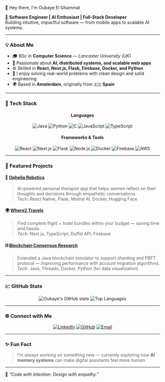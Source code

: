 👋 Hey there, I'm Oubaye El Ghammat  

🚀 **Software Engineer | AI Enthusiast | Full-Stack Developer**  
Building intuitive, impactful software — from mobile apps to scalable AI systems.  

---

### 💡 About Me  
- 🎓 BSc in **Computer Science** — *Lancaster University (UK)*  
- 🧠 Passionate about **AI, distributed systems, and scalable web apps**  
- ⚙️ Skilled in **React, Next.js, Flask, Firebase, Docker, and Python**  
- 💬 I enjoy solving real-world problems with clean design and solid engineering  
- 🌍 Based in **Amsterdam**, originally from 🇪🇸 **Spain**  

---

### 🧰 Tech Stack
<div align="center">

#### **Languages**
![Java](https://img.shields.io/badge/Java-%23ED8B00.svg?style=for-the-badge&logo=openjdk&logoColor=white)
![Python](https://img.shields.io/badge/Python-3670A0?style=for-the-badge&logo=python&logoColor=ffdd54)
![C](https://img.shields.io/badge/C-00599C?style=for-the-badge&logo=c&logoColor=white)
![JavaScript](https://img.shields.io/badge/JavaScript-F7DF1E?style=for-the-badge&logo=javascript&logoColor=black)
![TypeScript](https://img.shields.io/badge/TypeScript-007ACC?style=for-the-badge&logo=typescript&logoColor=white)

#### **Frameworks & Tools**
![React](https://img.shields.io/badge/React-20232A?style=for-the-badge&logo=react&logoColor=61DAFB)
![Next.js](https://img.shields.io/badge/Next.js-000000?style=for-the-badge&logo=nextdotjs&logoColor=white)
![Flask](https://img.shields.io/badge/Flask-000000?style=for-the-badge&logo=flask&logoColor=white)
![Node.js](https://img.shields.io/badge/Node.js-43853D?style=for-the-badge&logo=node.js&logoColor=white)
![Docker](https://img.shields.io/badge/Docker-2496ED?style=for-the-badge&logo=docker&logoColor=white)
![Firebase](https://img.shields.io/badge/Firebase-FFCA28?style=for-the-badge&logo=firebase&logoColor=black)
![AWS](https://img.shields.io/badge/AWS-FF9900?style=for-the-badge&logo=amazonaws&logoColor=white)

</div>

---

### 🌟 Featured Projects

#### 🧠 [Ophelia Robotics](https://github.com/obeyyyy/ophelia-robotics)
> AI-powered personal therapist app that helps women reflect on their thoughts and decisions through empathetic conversations.  
> *Tech:* React Native, Flask, Mistral AI, Docker, Hugging Face

#### 🌍 [Where2 Travels](https://github.com/obeyyyy/where2-travels)
> Find complete flight + hotel bundles within your budget — saving time and hassle.  
> *Tech:* Next.js, TypeScript, Duffel API, Firebase

#### ⛓️ [Blockchain Consensus Research](https://github.com/obeyyyy/blockchain-consensus)
> Extended a Java blockchain simulator to support sharding and PBFT protocol — improving performance with account migration algorithms.  
> *Tech:* Java, Threads, Docker, Python (for data visualization)

---

### 📈 GitHub Stats  
<div align="center">

![Oubaye's GitHub stats](https://github-readme-stats.vercel.app/api?username=obeyyyy&show_icons=true&theme=tokyonight&hide_border=true)
![Top Languages](https://github-readme-stats.vercel.app/api/top-langs/?username=obeyyyy&layout=compact&theme=tokyonight&hide_border=true)

</div>

---

### 🌐 Connect with Me
<div align="center">
  
[![LinkedIn](https://img.shields.io/badge/LinkedIn-Oubaye%20El%20Ghammat-0077B5?style=for-the-badge&logo=linkedin&logoColor=white)](https://www.linkedin.com/in/oubaye-el-ghammat-ghori-68a50a213)
[![GitHub](https://img.shields.io/badge/GitHub-obeyyyy-181717?style=for-the-badge&logo=github&logoColor=white)](https://github.com/obeyyyy)
[![Email](https://img.shields.io/badge/Email-oubaye.ghammate@gmail.com-D14836?style=for-the-badge&logo=gmail&logoColor=white)](mailto:oubaye.ghammate@gmail.com)

</div>

---

### ✨ Fun Fact  
> I’m always working on something new — currently exploring how **AI memory systems** can make digital assistants feel more *human*.

---

🧭 *“Code with intention. Design with empathy.”*
